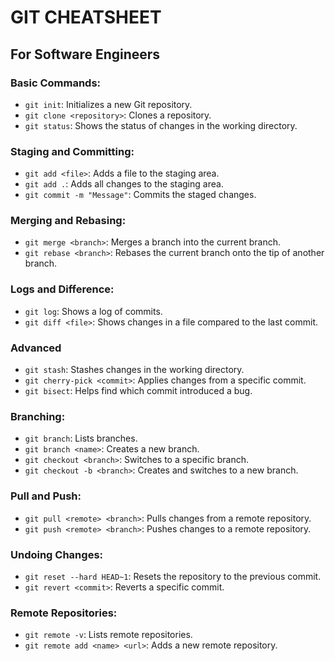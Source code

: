 # GIT CHEATSHEET
## For Software Engineers

### Basic Commands:
- `git init`: Initializes a new Git repository.
- `git clone <repository>`: Clones a repository.
- `git status`: Shows the status of changes in the working directory.

### Staging and Committing:
- `git add <file>`: Adds a file to the staging area.
- `git add .`: Adds all changes to the staging area.
- `git commit -m "Message"`: Commits the staged changes.

### Merging and Rebasing:
- `git merge <branch>`: Merges a branch into the current branch.
- `git rebase <branch>`: Rebases the current branch onto the tip of another branch.

### Logs and Difference:
- `git log`: Shows a log of commits.
- `git diff <file>`: Shows changes in a file compared to the last commit.

### Advanced
- `git stash`: Stashes changes in the working directory.
- `git cherry-pick <commit>`: Applies changes from a specific commit.
- `git bisect`: Helps find which commit introduced a bug.

### Branching:
- `git branch`: Lists branches.
- `git branch <name>`: Creates a new branch.
- `git checkout <branch>`: Switches to a specific branch.
- `git checkout -b <branch>`: Creates and switches to a new branch.

### Pull and Push:
- `git pull <remote> <branch>`: Pulls changes from a remote repository.
- `git push <remote> <branch>`: Pushes changes to a remote repository.

### Undoing Changes:
- `git reset --hard HEAD~1`: Resets the repository to the previous commit.
- `git revert <commit>`: Reverts a specific commit.

### Remote Repositories:
- `git remote -v`: Lists remote repositories.
- `git remote add <name> <url>`: Adds a new remote repository.
